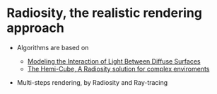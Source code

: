 # Radiosity, the realistic rendering approach
  - Algorithms are based on 
    - [Modeling the Interaction of Light Between Diffuse Surfaces](http://www.cs.rpi.edu/~cutler/classes/advancedgraphics/S07/lectures/goral.pdf)
    - [The Hemi-Cube, A Radiosity solution for complex enviroments](http://artis.imag.fr/~Cyril.Soler/DEA/IlluminationGlobale/Papers/p31-cohen.pdf)

   - Multi-steps rendering, by Radiosity and Ray-tracing
